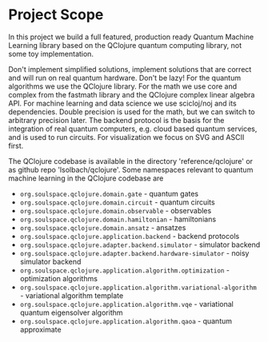 # Project Scope
In this project we build a full featured, production ready Quantum Machine Learning library based on the QClojure quantum computing library, not some toy implementation.

Don't implement simplified solutions, implement solutions that are correct and will run on real quantum hardware. Don't be lazy!
For the quantum algorithms we use the QClojure library.
For the math we use core and complex from the fastmath library and the QClojure complex linear algebra API.
For machine learning and data science we use scicloj/noj and its dependencies.
Double precision is used for the math, but we can switch to arbitrary precision later.
The backend protocol is the basis for the integration of real quantum computers, e.g. cloud based quantum services, and is used to run circuits.
For visualization we focus on SVG and ASCII first.

The QClojure codebase is available in the directory 'reference/qclojure' or as github repo 'lsolbach/qclojure'.
Some namespaces relevant to quantum machine learning in the QClojure codebase are
* `org.soulspace.qclojure.domain.gate` - quantum gates
* `org.soulspace.qclojure.domain.circuit` - quantum circuits
* `org.soulspace.qclojure.domain.observable` - observables
* `org.soulspace.qclojure.domain.hamiltonian` - hamiltonians
* `org.soulspace.qclojure.domain.ansatz` - ansatzes
* `org.soulspace.qclojure.application.backend` - backend protocols
* `org.soulspace.qclojure.adapter.backend.simulator` - simulator backend
* `org.soulspace.qclojure.adapter.backend.hardware-simulator` - noisy simulator backend
* `org.soulspace.qclojure.application.algorithm.optimization` - optimization algorithms
* `org.soulspace.qclojure.application.algorithm.variational-algorithm` - variational algorithm template
* `org.soulspace.qclojure.application.algorithm.vqe` - variational quantum eigensolver algorithm
* `org.soulspace.qclojure.application.algorithm.qaoa` - quantum approximate

